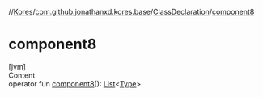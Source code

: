 //[Kores](../../index.md)/[com.github.jonathanxd.kores.base](../index.md)/[ClassDeclaration](index.md)/[component8](component8.md)



# component8  
[jvm]  
Content  
operator fun [component8](component8.md)(): [List](https://kotlinlang.org/api/latest/jvm/stdlib/kotlin.collections/-list/index.html)<[Type](https://docs.oracle.com/javase/8/docs/api/java/lang/reflect/Type.html)>  



